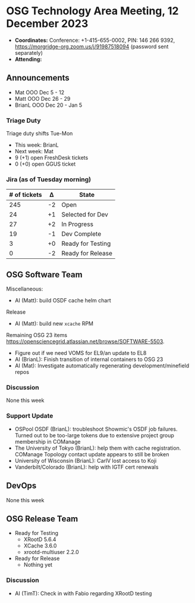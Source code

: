 # OSG Technology Area Meeting, 12 December 2023

-   **Coordinates:** Conference: +1-415-655-0002, PIN: 146 266 9392,
    <https://morgridge-org.zoom.us/j/91987518094> (password sent separately)
-   **Attending:**

## Announcements

-   Mat OOO Dec 5 - 12
-   Matt OOO Dec 26 - 29
-   BrianL OOO Dec 20 - Jan 5

### Triage Duty

Triage duty shifts Tue-Mon

-   This week: BrianL
-   Next week: Mat
-   9 (+1) open FreshDesk tickets
-   0 (+0) open GGUS ticket

### Jira (as of Tuesday morning)

| # of tickets | &Delta; | State             |
|--------------|---------|-------------------|
| 245          | -2      | Open              |
| 24           | +1      | Selected for Dev  |
| 27           | +2      | In Progress       |
| 19           | -1      | Dev Complete      |
| 3            | +0      | Ready for Testing |
| 0            | -2      | Ready for Release |

## OSG Software Team

Miscellaneous:
-   AI (Matt): build OSDF cache helm chart

Release
-   AI (Matt): build new `xcache` RPM

Remaining OSG 23 items <https://opensciencegrid.atlassian.net/browse/SOFTWARE-5503>.
-   Figure out if we need VOMS for EL9/an update to EL8
-   AI (BrianL): Finish transition of internal containers to OSG 23
-   AI (Mat): Investigate automatically regenerating development/minefield repos

### Discussion

None this week

### Support Update

-   OSPool OSDF (BrianL): troubleshoot Showmic's OSDF job failures.
    Turned out to be too-large tokens due to extensive project group membership in COManage
-   The University of Tokyo (BrianL): help them with cache registration.
    COManage Topology contact update appears to still be broken
-   University of Wisconsin (BrianL): CarlV lost access to Koji
-   Vanderbilt/Colorado (BrianL): help with IGTF cert renewals

## DevOps

None this week

## OSG Release Team

-   Ready for Testing
    -   XRootD 5.6.4
    -   XCache 3.6.0
    -   xrootd-multiuser 2.2.0
-   Ready for Release
    -   Nothing yet
 
### Discussion

-  AI (TimT): Check in with Fabio regarding XRootD testing

